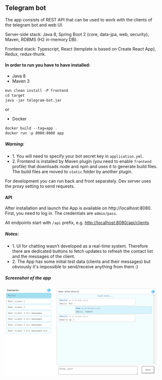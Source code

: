 ## Telegram bot 

The app consists of REST API that can be used to work with the clients of the telegram bot and web UI.

Server-side stack: Java 8, Spring Boot 2 (core, data-jpa, web, security), Maven, RDBMS (H2 in-memory DB).

Frontend stack: Typescript, React (template is based on Create React App), Redux, redux-thunk.

#### In order to run you have to have installed:
* Java 8
* Maven 3
```
mvn clean install -P frontend
cd target  
java -jar telegram-bot.jar
```
or 

* Docker

````
docker build --tag=app .
docker run -p 8080:8080 app
````

##### Warning: 
* 1\. You will need to specify your bot secret key in `application.yml`.
* 2\. Frontend is installed by Maven plugin (you need to enable `frontend` profile) that downloads node and npm and uses it to generate build files. 
      The build files are moved to `static` folder by another plugin.

For development you can run back and front separately. Dev server uses the proxy setting to send requests.

#### API 

After installation and launch the App is available on http://localhost:8080. First, you need to log in. 
The credentials are `admin/pass`. 

All endpoints start with `/api` prefix, e.g. [http://localhost:8080/api/clients](http://localhost:8080/api/clients)

##### Notes:
* 1\. UI for chatting wasn't developed as a real-time system. Therefore there are dedicated buttons to fetch updates to refresh the contact list and the messages of the client.
* 2\. The App has some initial test data (clients and their messages) but obviously it's impossible to send/receive anything from them :)

##### Screenshot of the app
![GitHub Logo](screenshot.png)
